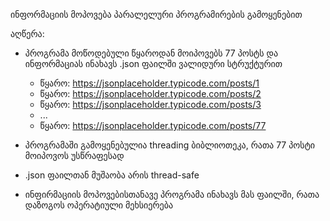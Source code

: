 ინფორმაციის მოპოვება პარალელური პროგრამირების გამოყენებით


აღწერა:
* პროგრამა მოწოდებული წყაროდან მოიპოვებს 77 პოსტს და ინფორმაციას ინახავს .json ფაილში ვალიდური სტრუქტურით

  * წყარო: https://jsonplaceholder.typicode.com/posts/1
  * წყარო: https://jsonplaceholder.typicode.com/posts/2
  * წყარო: https://jsonplaceholder.typicode.com/posts/3
  * ...
  * წყარო: https://jsonplaceholder.typicode.com/posts/77

* პროგრამაში გამოყენებულია threading ბიბლიოთეკა, რათა 77 პოსტი მოიპოვოს უსწრაფესად

* .json ფაილთან მუშაობა არის thread-safe

* ინფირმაციის მოპოვებისთანავე პროგრამა ინახავს მას ფაილში, რათა დაზოგოს ოპერატიული მეხსიერება

